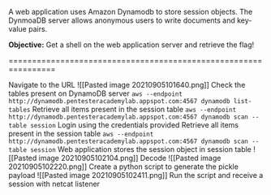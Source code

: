 A web application uses Amazon Dynamodb to store session objects. The DynmoaDB server allows anonymous users to write documents and key-value pairs.  

**Objective:** Get a shell on the web application server and retrieve the flag!

================================================================

Navigate to the URL
![[Pasted image 20210905101640.png]]
Check the tables present on DynamoDB server
`aws --endpoint http://dynamodb.pentesteracademylab.appspot.com:4567 dynamodb list-tables`
Retrieve all items present in the session table
`aws --endpoint http://dynamodb.pentesteracademylab.appspot.com:4567 dynamodb scan --table session`
Login using the credentials provided
Retrieve all items present in the session table
`aws --endpoint http://dynamodb.pentesteracademylab.appspot.com:4567 dynamodb scan --table session`
Web application stores the session object in session table
![[Pasted image 20210905102104.png]]
Decode
![[Pasted image 20210905102220.png]]
Create a python script to generate the pickle payload
![[Pasted image 20210905102411.png]]
Run the script and receive a session with netcat listener
